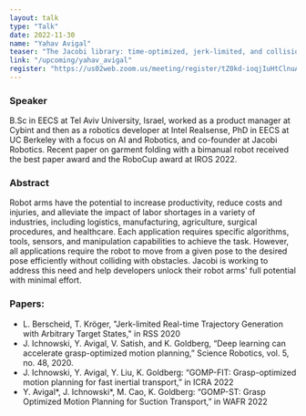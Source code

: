 ```yaml
---
layout: talk
type: "Talk"
date: 2022-11-30
name: "Yahav Avigal"
teaser: "The Jacobi library: time-optimized, jerk-limited, and collision-free robot arm motion planning"
link: "/upcoming/yahav_avigal"
register: "https://us02web.zoom.us/meeting/register/tZ0kd-ioqjIuHtClnuA0PslWwQ5hDTDeWUuj"
---
```


### Speaker 
B.Sc in EECS at Tel Aviv University, Israel, worked as a product manager at Cybint and then as a robotics developer at Intel Realsense, PhD in EECS at UC Berkeley with a focus on AI and Robotics, and co-founder at Jacobi Robotics. Recent paper on garment folding with a bimanual robot received the best paper award and the RoboCup award at IROS 2022.

### Abstract 
Robot arms have the potential to increase productivity, reduce costs and injuries, and alleviate the impact of labor shortages in a variety of industries, including logistics, manufacturing, agriculture, surgical procedures, and healthcare. Each application requires specific algorithms, tools, sensors, and manipulation capabilities to achieve the task. However, all applications require the robot to move from a given pose to the desired pose efficiently without colliding with obstacles. Jacobi is working to address this need and help developers unlock their robot arms' full potential with minimal effort.

### Papers:
- L. Berscheid, T. Kröger, "Jerk-limited Real-time Trajectory Generation with Arbitrary Target States," in RSS 2020
- J. Ichnowski, Y. Avigal, V. Satish, and K. Goldberg, “Deep learning can accelerate grasp-optimized motion planning,” Science Robotics, vol. 5, no. 48, 2020.
- J. Ichnowski, Y. Avigal, Y. Liu, K. Goldberg: “GOMP-FIT: Grasp-optimized motion planning for fast inertial transport,” in ICRA 2022
- Y. Avigal*, J. Ichnowski*, M. Cao, K. Goldberg: “GOMP-ST: Grasp Optimized Motion Planning for Suction Transport,” in WAFR 2022



